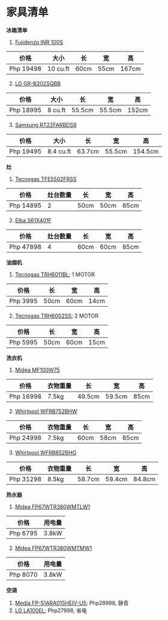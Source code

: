 # 家具清单

**冰箱清单**
1. [Fujidenzo INR 100S](https://www.abenson.com/fujidenzo-inr-100s.html)

| 价格 | 大小 | 长 | 宽 | 高 |
| -- | -- | -- | -- | -- |
| Php 19498 | 10 cu.ft | 60cm | 55cm | 167cm |

2. [LG GR-B202SQBB](https://www.abenson.com/gr-b202sqbb.html)

| 价格 | 大小 | 长 | 宽 | 高 |
| -- | -- | -- | -- | -- |
| Php 18995 | 8 cu.ft | 55.5cm | 55.5cm | 152cm |

3. [Samsung RT22FARBDS9](https://www.abenson.com/samsung-rt22farbds9.html)

| 价格 | 大小 | 长 | 宽 | 高 |
| -- | -- | -- | -- | -- |
| Php 19495 | 8.4 cu.ft | 63.7cm | 55.5cm | 154.5cm |

**灶**
1. [Tecnogas TFE5502FRSS](https://www.abenson.com/tecnogas-tfe5502frss.html)

| 价格 | 灶台数量 | 长 | 宽 | 高 |
| -- | -- | -- | -- | -- |
| Php 14895 | 2 | 50cm | 50cm | 85cm |

2. [Elba S61X401F](https://www.abenson.com/s61x401f.html)

| 价格 | 灶台数量 | 长 | 宽 | 高 |
| -- | -- | -- | -- | -- |
| Php 47898 | 4 | 60cm | 60cm | 85cm |

**油烟机**
1. [Tecnogas TRH6011BL](https://www.abenson.com/trh6011bl.html); 1 MOTOR

| 价格 | 长 | 宽 | 高 |
| -- | -- | -- | -- |
| Php 3995 | 50cm | 60cm | 14cm |

2. [Tecnogas TRH6002SS](https://www.abenson.com/trh6002ss.html); 2 MOTOR

| 价格 | 长 | 宽 | 高 |
| -- | -- | -- | -- |
| Php 5995 | 50cm | 60cm | 15cm |

**洗衣机**
1. [Midea MF100W75](https://www.abenson.com/midea-mf100w75.html)

| 价格 | 衣物重量 | 长 | 宽 | 高 |
| -- | -- | -- | -- | -- |
| Php 16998 | 7.5kg | 49.5cm | 59.5cm | 85cm |

2. [Whirlpool WFRB752BHW](https://www.abenson.com/whirlpool-wfrb752bhw.html)

| 价格 | 衣物重量 | 长 | 宽 | 高 |
| -- | -- | -- | -- | -- |
| Php 24998 | 7.5kg | 60cm | 58cm | 85cm |

3. [Whirlpool WFRB852BHG](https://www.abenson.com/whirlpool-wfrb852bhg.html)

| 价格 | 衣物重量 | 长 | 宽 | 高 |
| -- | -- | -- | -- | -- |
| Php 31298 | 8.5kg | 58.7cm | 59.4cm | 84.8cm |

**热水器**
1. [Midea FP67WTR380WMTLW1](https://www.abenson.com/midea-fp67wtr380wmtlw1.html)

| 价格 | 用电量 |
| -- | -- |
| Php 6795 | 3.8kW |

2. [Midea FP67WTR380WMTMW1](https://www.abenson.com/midea-fp67wtr380wmtmw1.html)

| 价格 | 用电量 |
| -- | -- |
| Php 8070 | 3.8kW |

**空调**
1. [Media FP-51ARA015HEIV-U5](https://www.abenson.com/midea-fp-51ara015heiv-u5.html); Php28998, 静音
2. [LG LA100EL](https://www.abenson.com/lg-la100el.html); Php27998, 省电
